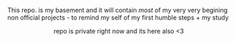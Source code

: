 This repo. is my basement and it will contain  *most* of my  very very begining non official projects - to remind my self of my first humble steps  + my study <center>repo is private right now and its here also <3</cetner>

